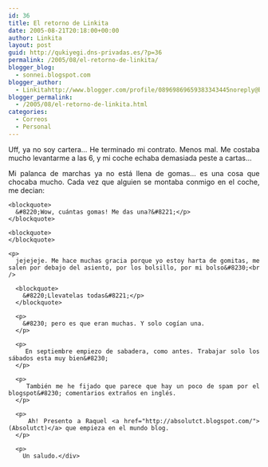 ```yaml
---
id: 36
title: El retorno de Linkita
date: 2005-08-21T20:18:00+00:00
author: Linkita
layout: post
guid: http://qukiyegi.dns-privadas.es/?p=36
permalink: /2005/08/el-retorno-de-linkita/
blogger_blog:
  - sonnei.blogspot.com
blogger_author:
  - Linkitahttp://www.blogger.com/profile/08969869659383343445noreply@blogger.com
blogger_permalink:
  - /2005/08/el-retorno-de-linkita.html
categories:
  - Correos
  - Personal
---
```

<div style="text-align: justify;">
  Uff, ya no soy cartera&#8230; He terminado mi contrato. Menos mal. Me costaba mucho levantarme a las 6, y mi coche echaba demasiada peste a cartas&#8230;</p> 
  
  <p>
    Mi palanca de marchas ya no está llena de gomas&#8230; es una cosa que chocaba mucho. Cada vez que alguien se montaba conmigo en el coche, me decian:<br /> 
    
    <blockquote>
      &#8220;Wow, cuántas gomas! Me das una?&#8221;</p>
    </blockquote>
    
    <blockquote>
    </blockquote>
    
    <p>
      jejejeje. Me hace muchas gracia porque yo estoy harta de gomitas, me salen por debajo del asiento, por los bolsillo, por mi bolso&#8230;<br /> 
      
      <blockquote>
        &#8220;Llevatelas todas&#8221;</p>
      </blockquote>
      
      <p>
        &#8230; pero es que eran muchas. Y solo cogían una.
      </p>
      
      <p>
        En septiembre empiezo de sabadera, como antes. Trabajar solo los sábados esta muy bien&#8230;
      </p>
      
      <p>
        También me he fijado que parece que hay un poco de spam por el blogspot&#8230; comentarios extraños en inglés.
      </p>
      
      <p>
        Ah! Presento a Raquel <a href="http://absolutct.blogspot.com/">(Absolutct)</a> que empieza en el mundo blog.
      </p>
      
      <p>
        Un saludo.</div>